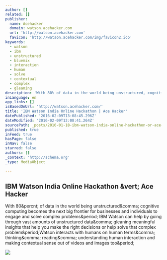 ```yaml
---
author: []
related: []
publisher:
  name: Acehacker
  domain: watson.acehacker.com
  url: 'http://watson.acehacker.com'
  favicon: 'http://watson.acehacker.com/img/favicon2.ico'
keywords:
  - watson
  - ibm
  - unstructured
  - bluemix
  - interaction
  - human
  - solve
  - contextual
  - complex
  - gleaning
description: 'With 80% of data in the world being unstructured, cognitive computing becomes the next big frontier for businesses and individuals to engage and solve complex problems. IBM Watson can help by going through vast amounts of unstructured data, gleaning meaningful insights that help you make the right decisions or help solve that complex problem.Watson interacts with humans on human terms, thinking, reading, understanding human interaction and making contextual sense out of videos and images too.'
inLanguage: en
app_links: []
isBasedOnUrl: 'http://watson.acehacker.com/'
title: 'IBM Watson India Online Hackathon | Ace Hacker'
datePublished: '2016-02-09T13:08:45.296Z'
dateModified: '2016-02-09T13:08:41.264Z'
sourcePath: _posts/2016-01-18-ibm-watson-india-online-hackathon-or-ace-hacker.md
published: true
inFeed: true
hasPage: false
inNav: false
starred: false
authors: []
_context: 'http://schema.org'
_type: MediaObject

---
```

<article style=""><h1>IBM Watson India Online Hackathon &amp;vert; Ace Hacker</h1><p>With 80&amp;percnt; of data in the world being unstructured&amp;comma; cognitive computing becomes the next big frontier for businesses and individuals to engage and solve complex problems&amp;period; IBM Watson can help by going through vast amounts of unstructured data&amp;comma; gleaning meaningful insights that help you make the right decisions or help solve that complex problem&amp;period;Watson interacts with humans on human terms&amp;comma; thinking&amp;comma; reading&amp;comma; understanding human interaction and making contextual sense out of videos and images too&amp;period;</p><img src="http://watson.acehacker.com/img/schedule-img5.jpg" /></article>